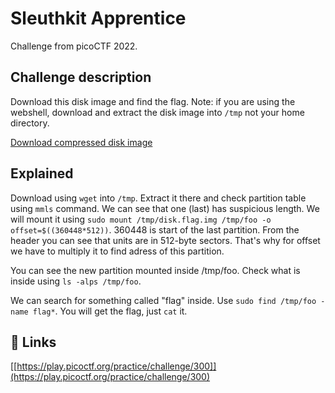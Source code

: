 
# Sleuthkit Apprentice

Challenge from picoCTF 2022.



## Challenge description

Download this disk image and find the flag. Note: if you are using the webshell, download and extract the disk image into ```/tmp``` not your home directory.

[Download compressed disk image](https://artifacts.picoctf.net/c/88/disk.flag.img.gz)

## Explained

Download using ```wget``` into ```/tmp```. Extract it there and check partition table using ```mmls``` command. We can see that one (last) has suspicious length. We will mount it using ```sudo mount /tmp/disk.flag.img /tmp/foo -o offset=$((360448*512))```. 360448 is start of the last partition. From the header you can see that units are in 512-byte sectors. That's why for offset we have to multiply it to find adress of this partition.

You can see the new partition mounted inside /tmp/foo. Check what is inside using ```ls -alps /tmp/foo```.

We can search for something called "flag" inside. Use ```sudo find /tmp/foo -name flag*```.  You will get the flag, just ```cat``` it.


## 🔗 Links
[[https://play.picoctf.org/practice/challenge/300]](https://play.picoctf.org/practice/challenge/300)

